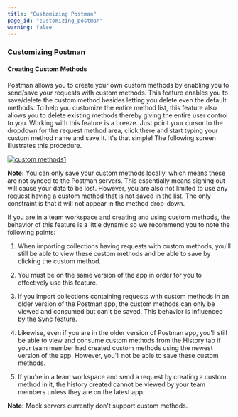 ```yaml
---
title: "Customizing Postman"
page_id: "customizing_postman"
warning: false
---
```


### Customizing Postman

#### Creating Custom Methods

Postman allows you to create your own custom methods by enabling you to send/save your requests with custom methods. This feature enables you to save/delete the custom method besides letting you delete even the default methods. To help you customize the entire method list, this feature also allows you to delete existing methods thereby giving the entire user control to you. Working with this feature is a breeze. Just point your cursor to the dropdown for the request method area, click there and start typing your custom method name and save it. It's that simple! The following screen illustrates this procedure. 

[![custom methods1](https://s3.amazonaws.com/postman-static-getpostman-com/postman-docs/custom_methods2.gif)](https://s3.amazonaws.com/postman-static-getpostman-com/postman-docs/custom_methods2.gif)

**Note:** You can only save your custom methods locally, which means these are not synced to the Postman servers. This essentially means signing out will cause your data to be lost. However, you are also not limited to use any request having a custom method that is not saved in the list. The only constraint is that it will not appear in the method drop-down.   

If you are in a team workspace and creating and using custom methods, the behavior of this feature is a little dynamic so we recommend you to note the following points:

1. When importing collections having requests with custom methods, you'll still be able to view these custom methods and be able to save by clicking the custom method.

2. You must be on the same version of the app in order for you to effectively use this feature. 

3. If you import collections containing requests with custom methods in an older version of the Postman app, the custom methods can only be viewed and consumed but can't be saved. This behavior is influenced by the Sync feature.

4. Likewise, even if you are in the older version of Postman app, you'll still be able to view and consume custom methods from the History tab if your team member had created custom methods using the newest version of the app. However, you'll not be able to save these custom methods.

5. If you're in a team workspace and send a request by creating a custom method in it, the history created cannot be viewed by your team members unless they are on the latest app.

**Note:** Mock servers currently don't support custom methods. 






  

